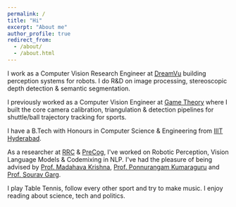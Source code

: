```yaml
---
permalink: /
title: "Hi"
excerpt: "About me"
author_profile: true
redirect_from: 
  - /about/
  - /about.html
---
```


I work as a Computer Vision Research Engineer at [DreamVu](https://dreamvu.com/) building perception systems for robots. I do R&D on image processing, stereoscopic depth detection & semantic segmentation.

I previously worked as a Computer Vision Engineer at [Game Theory](https://www.gametheory.in/) where I built the core camera calibration, triangulation & detection pipelines for shuttle/ball trajectory tracking for sports.

I have a B.Tech with Honours in Computer Science & Engineering from [IIIT Hyderabad](https://www.iiit.ac.in/).

As a researcher at [RRC](https://robotics.iiit.ac.in/) & [PreCog](https://precog.iiit.ac.in/), I've worked on Robotic Perception, Vision Language Models & Codemixing in NLP. I've had the pleasure of being advised by [Prof. Madahava Krishna](https://robotics.iiit.ac.in/faculty_mkrishna/), [Prof. Ponnurangam Kumaraguru](https://precog.iiit.ac.in/) and [Prof. Sourav Garg](https://oravus.github.io/).  

I play Table Tennis, follow every other sport and try to make music. I enjoy reading about science, tech and politics. 



